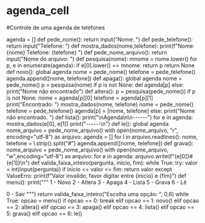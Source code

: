 # agenda_cell

#Controle de uma agenda de telefones

agenda = []
def pede_nome():
  return input("Nome: ")
def pede_telefone():
  return input("Telefone: ")
def mostra_dados(nome,telefone):
  print(f"Nome: {nome} Telefone: {telefone} ")
def pede_nome_arquivo():
  return input("Nome do arquivo: ")
def pesquisa(nome):
  mnome = nome.lower()
  for p, e in enumerate(agenda):
    if e[0].lower() == mnome:
      return p
  return None
def novo():
  global agenda
  nome = pede_nome()
  telefone = pede_telefone()
  agenda.append([nome, telefone])
def apaga():
  global agenda
  nome = pede_nome()
  p = pesquisa(nome)
  if p is not None:
    del agenda[p]
  else:
    print("Nome não encontrado")
def altera():
  p = pesquisa(pede_nome())
  if p is not None:
    nome = agenda[p][0]
    telefone = agenda[p][1]
    print("Encontrado: ")
    mostra_dados(nome, telefone)
    nome = pede_nome()
    telefone = pede_telefone()
    agenda[p] = [nome, telefone]
  else:
    print("Nome não encontrado. ")
def lista():
  print("\nAgenda\n\n------")
  for e in agenda:
    mostra_dados(e[0], e[1])
    print("------\n")
def le():
  global agenda
  nome_arquivo = pede_nome_arquivo()
  with open(nome_arquivo, "r", encoding="utf-8") as arquivo:
    agenda = []
    for l in arquivo.readlines():
      nome, telefone = l.strip().split("#")
      agenda.append([nome, telefone])
def grava():
  nome_arquivo = pede_nome_arquivo()
  with open(nome_arquivo, "w",encoding="utf-8") as arquivo: 
    for e in agenda:
      arquivo.write(f"{e[0]}#{e[1]}\n")
def valida_faixa_inteiro(pergunta, inicio, fim):
  while True:
    try:
      valor = int(input(pergunta))
      if inicio <= valor <= fim:
        return valor
    except ValueErro:
        print(f"Valor invalido, favor digitar entre {inicio} e {fim}")
def menu():
  print("""
  1 - Novo
  2 - Altera
  3 - Apaga
  4 - Lista
  5 - Grava
  6 - Lê
  
  0 - Sair
""")
  return valida_faixa_inteiro("Escolha uma opção: ", 0,6)
while True:
  opcao = menu()
  if opcao == 0:
    break
  elif opcao == 1:
    novo()
  elif opcao == 2:
    altera()
  elif opcao == 3:
    apaga()
  elif opcao == 4:
    lista()
  elif opcao == 5:
    grava()
  elif opcao == 6:
    le()
    
